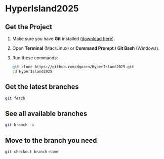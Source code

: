 # HyperIsland2025

## Get the Project

1. Make sure you have **Git** installed ([download here](https://git-scm.com/downloads)).
2. Open **Terminal** (Mac/Linux) or **Command Prompt / Git Bash** (Windows).
3. Run these commands:

   ```bash
   git clone https://github.com/dgozen/HyperIsland2025.git
   cd HyperIsland2025
   ```

## Get the latest branches

```bash
git fetch
```

## See all available branches

```bash
git branch -a
```

## Move to the branch you need

```bash
git checkout branch-name
```
